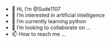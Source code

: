 - 👋 Hi, I’m @Sude1107
- 👀 I’m interested in artificial intelligence 
- 🌱 I’m currently learning python
- 💞️ I’m looking to collaborate on ...
- 📫 How to reach me ...

<!---
Sude1107/Sude1107 is a ✨ special ✨ repository because its `README.md` (this file) appears on your GitHub profile.
You can click the Preview link to take a look at your changes.
--->
